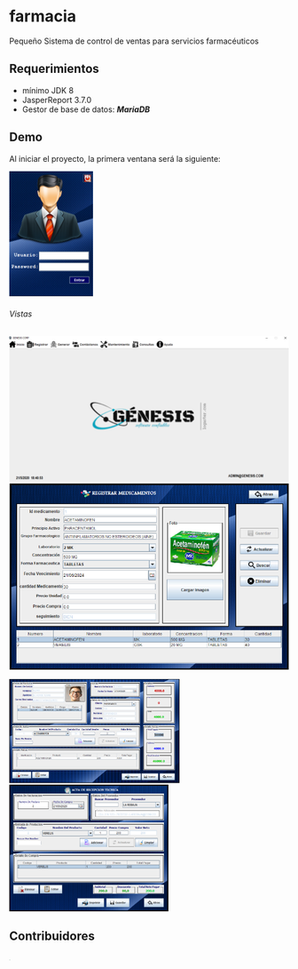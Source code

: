 # farmacia
Pequeño Sistema de control de ventas para servicios farmacéuticos

## Requerimientos

- mínimo JDK 8
- JasperReport 3.7.0
- Gestor de base de datos: ***MariaDB***

## Demo

Al iniciar el proyecto, la primera ventana será la siguiente:

<img src="https://github.com/dehoyos9804/farmacia/blob/master/recursos/datos/inicio.PNG" style="zoom:50%;" />

[^Nota]: el usuario y contraseña se encuentra en la base de datos

###### Vistas

<img src="https://github.com/dehoyos9804/farmacia/blob/master/recursos/datos/principal.PNG" style="zoom:50%;" /> 

<img src="https://github.com/dehoyos9804/farmacia/blob/master/recursos/datos/registro_medicamento.PNG" style="zoom:70%;" />  

<img src="https://github.com/dehoyos9804/farmacia/blob/master/recursos/datos/dispensacion.PNG" style="zoom:30%;" /> <img src="https://github.com/dehoyos9804/farmacia/blob/master/recursos/datos/recepcion.PNG" style="zoom:40%;" />

## Contribuidores

<img src="https://avatars2.githubusercontent.com/u/54456724?s=400&u=501d71fea055021abca9794251ffb5edea933a2c&v=4" style="border-radius:50%; zoom:10%;" />  

